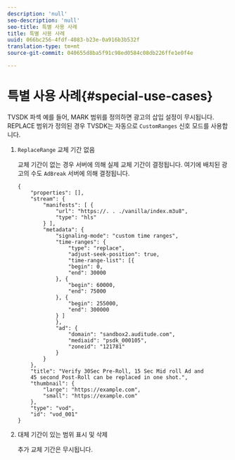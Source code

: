 ```yaml
---
description: 'null'
seo-description: 'null'
seo-title: 특별 사용 사례
title: 특별 사용 사례
uuid: 066bc256-4fdf-4083-b23e-0a916b3b532f
translation-type: tm+mt
source-git-commit: 040655d8ba5f91c98ed0584c08db226ffe1e0f4e

---
```



# 특별 사용 사례{#special-use-cases}

TVSDK 파섹 예를 들어, MARK 범위를 정의하면 광고의 삽입 설정이 무시됩니다. REPLACE 범위가 정의된 경우 TVSDK는 자동으로 `CustomRanges` 신호 모드를 사용합니다.

1. `ReplaceRange` 교체 기간 없음

   교체 기간이 없는 경우 서버에 의해 실제 교체 기간이 결정됩니다. 여기에 배치된 광고의 수도 `AdBreak` 서버에 의해 결정됩니다.

   ```
   {
       "properties": [],
       "stream": {
           "manifests": [ {
               "url": "https://. . ./vanilla/index.m3u8",
               "type": "hls"
           } ],
           "metadata": {
               "signaling-mode": "custom time ranges",
               "time-ranges": {
                   "type": "replace",
                   "adjust-seek-position": true,
                   "time-range-list": [{
                   "begin": 0,
                   "end": 30000
               }, {
                   "begin": 60000,
                   "end": 75000
               }, {
                   "begin": 255000,
                   "end": 300000
               } ]
               },
               "ad": {             
                   "domain": "sandbox2.auditude.com",
                   "mediaid": "psdk_000105",
                   "zoneid": "121781"
               }     
           }
       },
       "title": "Verify 30Sec Pre-Roll, 15 Sec Mid roll Ad and 
       45 second Post-Roll can be replaced in one shot.",
       "thumbnail": {
           "large": "https://example.com",
           "small": "https://example.com"
       },
       "type": "vod",
       "id": "vod_001"
   }
   ```

1. 대체 기간이 있는 범위 표시 및 삭제

   추가 교체 기간은 무시됩니다.
